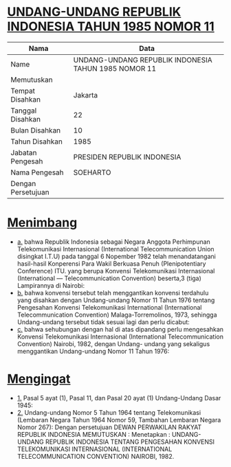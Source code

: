 # [UNDANG-UNDANG REPUBLIK INDONESIA TAHUN 1985 NOMOR 11](http://example.org/legal/document/uu/1985/11)

| Nama | Data |
| ------ | ----- |
|Name|UNDANG-UNDANG REPUBLIK INDONESIA TAHUN 1985 NOMOR 11|
|Memutuskan||
|Tempat Disahkan|Jakarta|
|Tanggal Disahkan|22|
|Bulan Disahkan|10|
|Tahun Disahkan|1985|
|Jabatan Pengesah|PRESIDEN REPUBLIK INDONESIA|
|Nama Pengesah|SOEHARTO|
|Dengan Persetujuan||
# [Menimbang](http://example.org/legal/document/uu/1985/11/menimbang)

* [a.](http://example.org/legal/document/uu/1985/11/menimbang/point/a) bahwa Republik Indonesia sebagai Negara Anggota Perhimpunan Telekomunikasi Internasional (International Telecommunication Union disingkat I.T.U) pada tanggal 6 Nopember 1982 telah menandatangani hasil-hasil Konperensi Para Wakil Berkuasa Penuh (Plenipotentiary Conference) ITU. yang berupa Konvensi Telekomunikasi Internasional (International — Telecommunication Convention) beserta,3 (tiga) Lampirannya di Nairobi:
* [b.](http://example.org/legal/document/uu/1985/11/menimbang/point/b) bahwa konvensi tersebut telah menggantikan konvensi terdahulu yang disahkan dengan Undang-undang Nomor 11 Tahun 1976 tentang Pengesahan Konvensi Telekomunikasi International (International Telecommunication Convention) Malaga-Torremolinos, 1973, sehingga Undang-undang tersebut tidak sesuai lagi dan perlu dicabut:
* [c.](http://example.org/legal/document/uu/1985/11/menimbang/point/c) bahwa sehubungan dengan hal di atas dipandang perlu mengesahkan Konvensi Telekomunikasi Internasional (International Telecommunication Convention) Nairobi, 1982, dengan Undang- undang yang sekaligus menggantikan Undang-undang Nomor 11 Tahun 1976:
# [Mengingat](http://example.org/legal/document/uu/1985/11/mengingat)

* [1.](http://example.org/legal/document/uu/1985/11/mengingat/point/0001) Pasal 5 ayat (1), Pasal 11, dan Pasal 20 ayat (1) Undang-Undang Dasar 1945:
* [2.](http://example.org/legal/document/uu/1985/11/mengingat/point/0002) Undang-undang Nomor 5 Tahun 1964 tentang Telekomunikasi (Lembaran Negara Tahun 1964 Nomor 59, Tambahan Lembaran Negara Nomor 267): Dengan persetujuan DEWAN PERWAKILAN RAKYAT REPUBLIK INDONESIA MEMUTUSKAN : Menetapkan : UNDANG-UNDANG REPUBLIK INDONESIA TENTANG PENGESAHAN KONVENSI TELEKOMUNIKASI INTERNASIONAL (INTERNATIONAL TELECOMMUNICATION CONVENTION) NAIROBI, 1982.